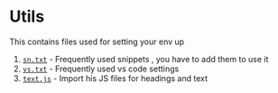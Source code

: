 # Utils

This contains files used for setting your env up

1. [`sn.txt`](./sn.txt) - Frequently used snippets , you have to add them to use it
2. [`vs.txt`](./vs.txt) - Frequently used vs code settings
3. [`text.js`](./text.js) - Import his JS files for headings and text
